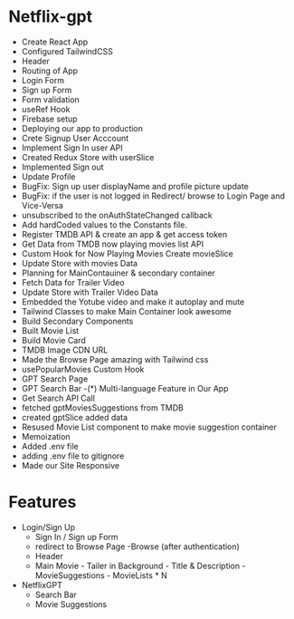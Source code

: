 # Netflix-gpt

- Create React App
- Configured TailwindCSS
- Header
- Routing of App
- Login Form
- Sign up Form
- Form validation
- useRef Hook
- Firebase setup
- Deploying our app to production
- Crete Signup User Acccount
- Implement Sign In user API
- Created Redux Store with userSlice
- Implemented Sign out
- Update Profile
- BugFix: Sign up user displayName and profile picture update
- BugFix: if the user is not logged in Redirect/ browse to Login Page and Vice-Versa
- unsubscribed to the onAuthStateChanged callback
- Add hardCoded values to the Constants file.
- Register TMDB API & create an app & get access token
- Get Data from TMDB now playing movies list API
- Custom Hook for Now Playing Movies Create movieSlice
- Update Store with movies Data
- Planning for MainContauiner & secondary container
- Fetch Data for Trailer Video
- Update Store with Trailer Video Data
- Embedded the Yotube video and make it autoplay and mute
- Tailwind Classes to make Main Container look awesome
- Build Secondary Components
- Built Movie List
- Build Movie Card
- TMDB Image CDN URL
- Made the Browse Page amazing with Tailwind css
- usePopularMovies Custom Hook
- GPT Search Page
- GPT Search Bar
-(*) Multi-language Feature in Our App
- Get Search API Call
- fetched gptMoviesSuggestions from TMDB
- created gptSlice added data
- Resused Movie List component to make movie suggestion container
- Memoization
- Added .env file
- adding .env file to gitignore
- Made our Site Responsive



# Features 
- Login/Sign Up
  - Sign In / Sign up Form
  - redirect to Browse Page
-Browse (after authentication)
  - Header
  - Main Movie
        - Tailer in Background
        - Title & Description
        - MovieSuggestions
            - MovieLists  * N
- NetflixGPT
   - Search Bar
   - Movie Suggestions